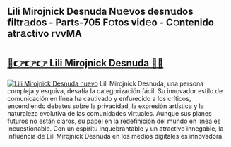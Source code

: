 ## Lili Mirojnick Desnuda N𝚞𝚎vos desn𝚞dos filtr𝚊dos - Parts-705 F𝚘tos vid𝚎o - C𝚘ntenido atr𝚊ctivo rvvMA

# <h2><a href="http://mbb4do8.tromn.icu/?c=Lili+Mirojnick+Desnuda">🔗👉👉👉 Lili Mirojnick Desnuda 🔗🔗</a></h2>

[![Lili Mirojnick Desnuda nuevo](https://i.imgur.com/pEAQMta.gif)](http://mbb4do8.tromn.icu/?c=Lili+Mirojnick+Desnuda)
Lili Mirojnick Desnuda, una persona compleja y esquiva, desafía la categorización fácil. Su innovador estilo de comunicación en línea ha cautivado y enfurecido a los críticos, encendiendo debates sobre la privacidad, la expresión artística y la naturaleza evolutiva de las comunidades virtuales. Aunque sus planes futuros no están claros, su papel en la redefinición del mundo en línea es incuestionable. Con un espíritu inquebrantable y un atractivo innegable, la influencia de Lili Mirojnick Desnuda en los medios digitales es innovadora.
